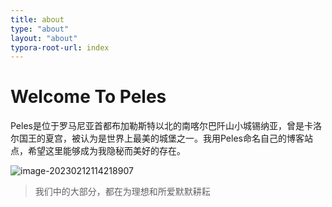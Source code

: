 ```yaml
---
title: about
type: "about"
layout: "about"
typora-root-url: index
---
```


# Welcome To Peles

Peles是位于罗马尼亚首都布加勒斯特以北的南喀尔巴阡山小城锡纳亚，曾是卡洛尔国王的夏宫，被认为是世界上最美的城堡之一。我用Peles命名自己的博客站点，希望这里能够成为我隐秘而美好的存在。

![image-20230212114218907](image-20230212114218907.png)

> 我们中的大部分，都在为理想和所爱默默耕耘


